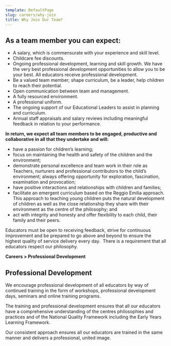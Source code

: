 ```yaml
---
template: DefaultPage
slug: careers/why-join
title: Why Join Our Team?
---
```

## As a team member you can expect:

* A salary, which is commensurate with your experience and skill level.
* Childcare fee discounts.
* Ongoing professional development, learning and skill growth. We have the very best professional development opportunities to allow you to be your best. All educators receive professional development.
* Be a valued team member; shape curriculum, be a leader, help children to reach their potential.
* Open communication between team and management.
* A fully resourced environment.
* A professional uniform.
* The ongoing support of our Educational Leaders to assist in planning and curriculum.
* Annual staff appraisals and salary reviews including meaningful feedback in relation to your performance.

**In return, we expect all team members to be engaged, productive and collaborative in all that they undertake and will:**

* have a passion for children’s learning; 
* focus on maintaining the health and safety of the children and the environment;
* demonstrate personal excellence and team work in their role as Teachers, nurturers and professional contributors to the child’s environment; always offering opportunity for exploration, fascination, examination and provocation;
* have positive interactions and relationships with children and families;
* facilitate an emergent curriculum based on the Reggio Emilia approach. This approach to teaching young children puts the natural development of children as well as the close relationship they share with their environment as the centre of the philosophy; and 
* act with integrity and honesty and offer flexibility to each child, their family and their peers. 

Educators must be open to receiving feedback, strive for continuous improvement and be prepared to go above and beyond to ensure the highest quality of service delivery every day.  There is a requirement that all educators respect our philosophy.

**Careers > Professional Development**

## Professional Development

We encourage professional development of all educators by way of continued training in the form of workshops, professional development days, seminars and online training programs.

The training and professional development ensures that all our educators have a comprehensive understanding of the centres philosophies and practices and of the National Quality Framework including the Early Years Learning Framework.

Our consistent approach ensures all our educators are trained in the same manner and delivers a professional, united image.
